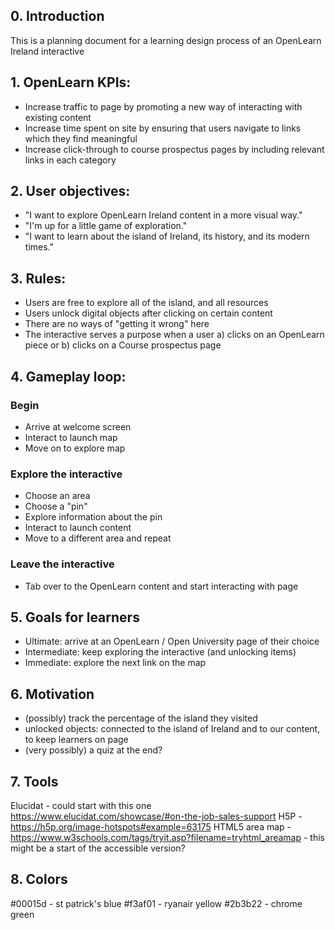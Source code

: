 ## 0. Introduction

This is a planning document for a learning design process of an OpenLearn Ireland interactive

## 1. OpenLearn KPIs:

- Increase traffic to page by promoting a new way of interacting with existing content
- Increase time spent on site by ensuring that users navigate to links which they find meaningful
- Increase click-through to course prospectus pages by including relevant links in each category

## 2. User objectives:

- "I want to explore OpenLearn Ireland content in a more visual way."
- "I'm up for a little game of exploration."
- "I want to learn about the island of Ireland, its history, and its modern times."

## 3. Rules:

- Users are free to explore all of the island, and all resources
- Users unlock digital objects after clicking on certain content
- There are no ways of "getting it wrong" here
- The interactive serves a purpose when a user a) clicks on an OpenLearn piece or b) clicks on a Course prospectus page

## 4. Gameplay loop:

### Begin
- Arrive at welcome screen
- Interact to launch map
- Move on to explore map

### Explore the interactive
- Choose an area
- Choose a "pin"
- Explore information about the pin
- Interact to launch content
- Move to a different area and repeat

### Leave the interactive
- Tab over to the OpenLearn content and start interacting with page

## 5. Goals for learners
- Ultimate: arrive at an OpenLearn / Open University page of their choice
- Intermediate: keep exploring the interactive (and unlocking items)
- Immediate: explore the next link on the map

## 6. Motivation
- (possibly) track the percentage of the island they visited
- unlocked objects: connected to the island of Ireland and to our content, to keep learners on page
- (very possibly) a quiz at the end?

## 7. Tools
Elucidat - could start with this one https://www.elucidat.com/showcase/#on-the-job-sales-support
H5P - https://h5p.org/image-hotspots#example=63175
HTML5 area map - https://www.w3schools.com/tags/tryit.asp?filename=tryhtml_areamap - this might be a start of the accessible version?

## 8. Colors
#00015d - st patrick's blue
#f3af01 - ryanair yellow
#2b3b22 - chrome green
